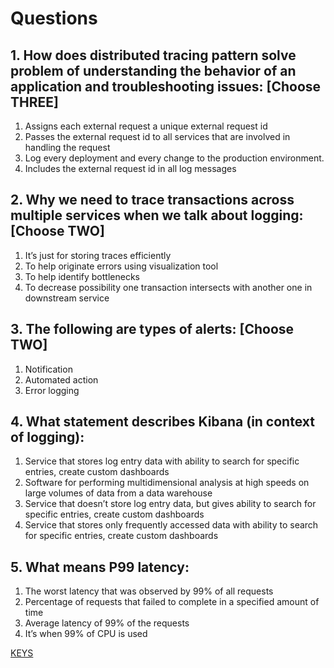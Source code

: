 # Questions

## 1. How does distributed tracing pattern solve problem of understanding the behavior of an application and troubleshooting issues: [Choose THREE]

1) Assigns each external request a unique external request id
2) Passes the external request id to all services that are involved in handling the request
3) Log every deployment and every change to the production environment.
4) Includes the external request id in all log messages

## 2. Why we need to trace transactions across multiple services when we talk about logging: [Choose TWO]

1) It’s just for storing traces efficiently
2) To help originate errors using visualization tool
3) To help identify bottlenecks
4) To decrease possibility one transaction intersects with another one in downstream service

## 3. The following are types of alerts: [Choose TWO]

1) Notification
2) Automated action
3) Error logging

## 4. What statement describes Kibana (in context of logging):

1) Service that stores log entry data with ability to search for specific entries, create custom dashboards
2) Software for performing multidimensional analysis at high speeds on large volumes of data from a data warehouse
3) Service that doesn’t store log entry data, but gives ability to search for specific entries, create custom dashboards
4) Service that stores only frequently accessed data with ability to search for specific entries, create custom dashboards

## 5. What means P99 latency:

1) The worst latency that was observed by 99% of all requests
2) Percentage of requests that failed to complete in a specified amount of time
3) Average latency of 99% of the requests
4) It’s when 99% of CPU is used

[KEYS](https://epam.sharepoint.com/:x:/r/sites/MicroservicesProgram/Shared%20Documents/Keys.xlsx?d=wd46da4aa1b974aac94b63ef2eef6aad1&csf=1&web=1&e=MNz1cv)